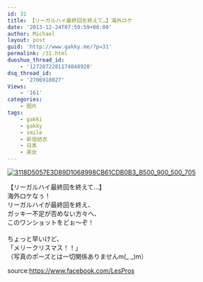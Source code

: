 ```yaml
---
id: 31
title: 【リーガルハイ最終回を終えて…】海外ロケ
date: '2013-12-24T07:59:59+08:00'
author: Michael
layout: post
guid: 'http://www.gakky.me/?p=31'
permalink: /31.html
duoshuo_thread_id:
    - '1272072281174048920'
dsq_thread_id:
    - '2706918027'
Views:
    - '161'
categories:
    - 图片
tags:
    - gakki
    - gakky
    - smile
    - 新垣结衣
    - 日本
    - 美女
---
```


[![3118D5057E3D89D1068998CB61CDB0B3_B500_900_500_705](http://www.yui-aragaki.org/wp-content/uploads/img/3118D5057E3D89D1068998CB61CDB0B3_B500_900_500_705.jpeg)](http://www.yui-aragaki.org/wp-content/uploads/img/3118D5057E3D89D1068998CB61CDB0B3_B1280_1280_680_960.jpeg)

<span>【リーガルハイ最終回を終えて…】</span>  
<span>海外ロケなぅ！</span>  
<span>リーガルハイが最終回を終え、</span>  
<span>ガッキー不足が否めない方々へ、</span>  
<span>このワンショットをどぉ〜ぞ！</span>  
<span>  
ちょっと早いけど、  
「メリークリスマス！！」  
（写真のポーズとは一切関係ありませんm(\_ \_)m）</span>

<span>source:<https://www.facebook.com/LesPros></span>